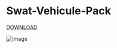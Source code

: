 # Swat-Vehicule-Pack

[DOWNLOAD](https://www.mediafire.com/file/7chj1s5hcn0yx9w/Medic909_Swat_Package-Fly_Leaks.zip/file)




![image](https://user-images.githubusercontent.com/48238287/119026280-44350580-b9a5-11eb-9966-736b3a135953.png)
